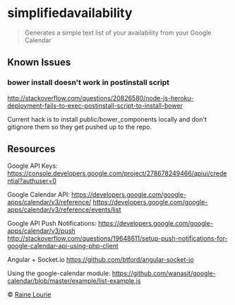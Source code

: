 # simplifiedavailability

> Generates a simple text list of your availability from your Google Calendar

## Known Issues

### bower install doesn't work in postinstall script
http://stackoverflow.com/questions/20826580/node-js-heroku-deployment-fails-to-exec-postinstall-script-to-install-bower

Current hack is to install public/bower_components locally and don't gitignore them so they get pushed up to the repo.


## Resources

Google API Keys:
https://console.developers.google.com/project/278678249466/apiui/credential?authuser=0

Google Calendar API:
https://developers.google.com/google-apps/calendar/v3/reference/
https://developers.google.com/google-apps/calendar/v3/reference/events/list

Google API Push Notifications:
https://developers.google.com/google-apps/calendar/v3/push
http://stackoverflow.com/questions/19648611/setup-push-notifications-for-google-calendar-api-using-php-client

Angular + Socket.io
https://github.com/btford/angular-socket-io

Using the google-calendar module:
https://github.com/wanasit/google-calendar/blob/master/example/list-example.js


© [Raine Lourie](https://github.com/metaraine)
